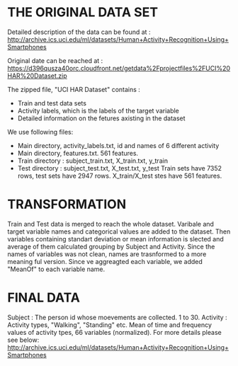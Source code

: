 # THE ORIGINAL DATA SET
Detailed description of the data can be found at :
http://archive.ics.uci.edu/ml/datasets/Human+Activity+Recognition+Using+Smartphones

Original date can be reached at :
https://d396qusza40orc.cloudfront.net/getdata%2Fprojectfiles%2FUCI%20HAR%20Dataset.zip

The zipped file, "UCI HAR Dataset" contains :
- Train and test data sets
- Activity labels, which is the labels of the target variable
- Detailed information on the fetures axisting in the dataset


We use following files:
- Main directory, activity_labels.txt, id and names of 6 different activity
- Main directory, features.txt. 561 features.
- Train directory : subject_train.txt, X_train.txt, y_train
- Test directory : subject_test.txt, X_test.txt, y_test
Train sets have 7352 rows, test sets have 2947 rows.
X_train/X_test stes have 561 features.

# TRANSFORMATION
Train and Test data is merged to reach the whole dataset.
Varibale and target variable names and categorical values are added to the dataset.
Then variables containing standart deviation or mean information is slected and average of them calculated grouping by Subject and Activity.
Since the names of variables was not clean, names are trasnformed to a more meaning ful version. Since ve aggreagted each variable, we added "MeanOf" to each variable name.

# FINAL DATA
  Subject : The person id whose moevements are collected. 1 to 30. 
  Activity  : Activity types, "Walking", "Standing" etc.
  Mean of time and frequency values of activity tpes, 66 variables (normalized).
  For more details please see below:
    http://archive.ics.uci.edu/ml/datasets/Human+Activity+Recognition+Using+Smartphones

